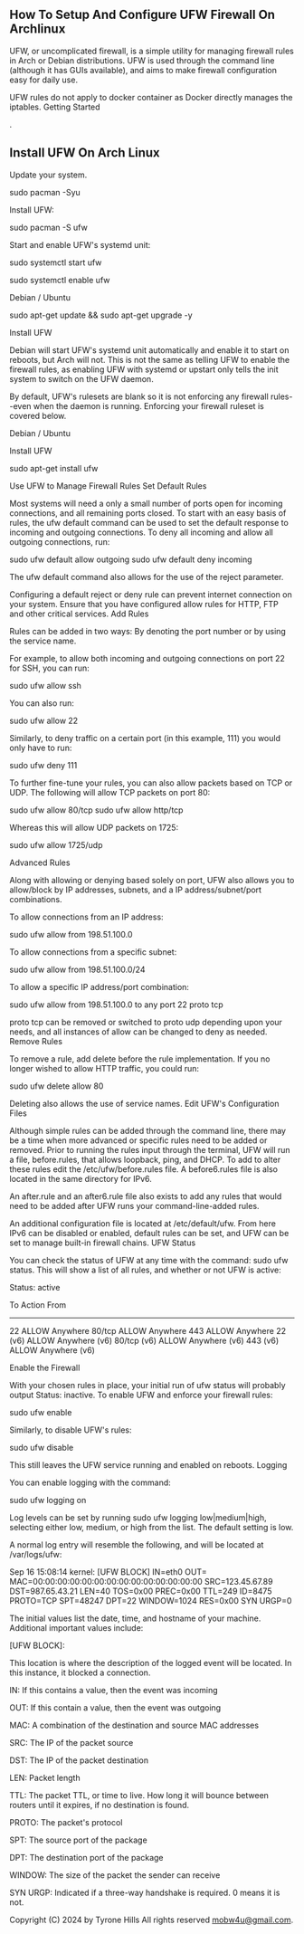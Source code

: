 ## How To Setup And Configure UFW Firewall On Archlinux

UFW, or uncomplicated firewall, is a simple utility  for managing firewall rules in Arch or Debian distributions. UFW is used through the command line (although it has GUIs available), and aims to make firewall configuration easy for daily use.

UFW rules do not apply to docker container as Docker directly manages the iptables.
Getting Started

[](https://www.geekbits.io/how-to-setup-and-configure-ufw-firewall-in-linux/).

## Install UFW On Arch Linux

Update your system.

sudo pacman -Syu

Install UFW:

sudo pacman -S ufw

Start and enable UFW's systemd unit:

sudo systemctl start ufw

sudo systemctl enable ufw

Debian / Ubuntu

sudo apt-get update && sudo apt-get upgrade -y

Install UFW

Debian will start UFW's systemd unit automatically and enable it to start on reboots, but Arch will not. This is not the same as telling UFW to enable the firewall rules, as enabling UFW with systemd or upstart only tells the init system to switch on the UFW daemon.

By default, UFW's rulesets are blank so it is not enforcing any firewall rules--even when the daemon is running. Enforcing your firewall ruleset is covered below.



Debian / Ubuntu

Install UFW

sudo apt-get install ufw

Use UFW to Manage Firewall Rules
Set Default Rules

Most systems will need a only a small number of ports open for incoming connections, and all remaining ports closed. To start with an easy basis of rules, the ufw default command can be used to set the default response to incoming and outgoing connections. To deny all incoming and allow all outgoing connections, run:

sudo ufw default allow outgoing
sudo ufw default deny incoming

The ufw default command also allows for the use of the reject parameter.

Configuring a default reject or deny rule can prevent internet connection on your system. Ensure that you have configured allow rules for HTTP, FTP and other critical services.
Add Rules

Rules can be added in two ways: By denoting the port number or by using the service name.

For example, to allow both incoming and outgoing connections on port 22 for SSH, you can run:

sudo ufw allow ssh

You can also run:

sudo ufw allow 22

Similarly, to deny traffic on a certain port (in this example, 111) you would only have to run:

sudo ufw deny 111

To further fine-tune your rules, you can also allow packets based on TCP or UDP. The following will allow TCP packets on port 80:

sudo ufw allow 80/tcp
sudo ufw allow http/tcp

Whereas this will allow UDP packets on 1725:

sudo ufw allow 1725/udp

Advanced Rules

Along with allowing or denying based solely on port, UFW also allows you to allow/block by IP addresses, subnets, and a IP address/subnet/port combinations.

To allow connections from an IP address:

sudo ufw allow from 198.51.100.0

To allow connections from a specific subnet:

sudo ufw allow from 198.51.100.0/24

To allow a specific IP address/port combination:

sudo ufw allow from 198.51.100.0 to any port 22 proto tcp

proto tcp can be removed or switched to proto udp depending upon your needs, and all instances of allow can be changed to deny as needed.
Remove Rules

To remove a rule, add delete before the rule implementation. If you no longer wished to allow HTTP traffic, you could run:

sudo ufw delete allow 80

Deleting also allows the use of service names.
Edit UFW's Configuration Files

Although simple rules can be added through the command line, there may be a time when more advanced or specific rules need to be added or removed. Prior to running the rules input through the terminal, UFW will run a file, before.rules, that allows loopback, ping, and DHCP. To add to alter these rules edit the /etc/ufw/before.rules file. A before6.rules file is also located in the same directory for IPv6.

An after.rule and an after6.rule file also exists to add any rules that would need to be added after UFW runs your command-line-added rules.

An additional configuration file is located at /etc/default/ufw. From here IPv6 can be disabled or enabled, default rules can be set, and UFW can be set to manage built-in firewall chains.
UFW Status

You can check the status of UFW at any time with the command: sudo ufw status. This will show a list of all rules, and whether or not UFW is active:

Status: active

To                         Action      From
--                         ------      ----
22                         ALLOW       Anywhere
80/tcp                     ALLOW       Anywhere
443                        ALLOW       Anywhere
22 (v6)                    ALLOW       Anywhere (v6)
80/tcp (v6)                ALLOW       Anywhere (v6)
443 (v6)                   ALLOW       Anywhere (v6)

Enable the Firewall

With your chosen rules in place, your initial run of ufw status will probably output Status: inactive. To enable UFW and enforce your firewall rules:

sudo ufw enable

Similarly, to disable UFW's rules:

sudo ufw disable

This still leaves the UFW service running and enabled on reboots.
Logging

You can enable logging with the command:

sudo ufw logging on

Log levels can be set by running sudo ufw logging low|medium|high, selecting either low, medium, or high from the list. The default setting is low.

A normal log entry will resemble the following, and will be located at /var/logs/ufw:

Sep 16 15:08:14 <hostname> kernel: [UFW BLOCK] IN=eth0 OUT= MAC=00:00:00:00:00:00:00:00:00:00:00:00:00:00 SRC=123.45.67.89 DST=987.65.43.21 LEN=40 TOS=0x00 PREC=0x00 TTL=249 ID=8475 PROTO=TCP SPT=48247 DPT=22 WINDOW=1024 RES=0x00 SYN URGP=0

The initial values list the date, time, and hostname of your machine. Additional important values include:

[UFW BLOCK]: 

This location is where the description of the logged event will be located. In this instance, it blocked a connection.

IN: If this contains a value, then the event was incoming

OUT: If this contain a value, then the event was outgoing

MAC: A combination of the destination and source MAC addresses

SRC: The IP of the packet source

DST: The IP of the packet destination

LEN: Packet length

TTL: The packet TTL, or time to live. How long it will bounce between routers until it expires, if no destination is found.

PROTO: The packet's protocol

SPT: The source port of the package

DPT: The destination port of the package

WINDOW: The size of the packet the sender can receive

SYN URGP: Indicated if a three-way handshake is required. 0 means it is not.


Copyright (C) 2024 by Tyrone Hills All rights reserved <mobw4u@gmail.com>.
